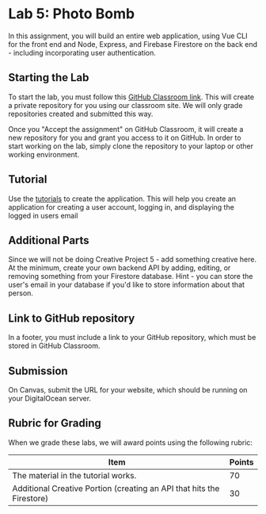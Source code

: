 # Lab 5: Photo Bomb

In this assignment, you will build an entire web application, using Vue CLI for
the front end and Node, Express, and Firebase Firestore on the back end - including incorporating user authentication.

## Starting the Lab

To start the lab, you must follow this [GitHub Classroom link](https://classroom.github.com/a/kNOE8RZ2). This will create a private repository for you using our classroom site. We will only grade repositories created and submitted this way.

Once you "Accept the assignment" on GitHub Classroom, it will create a new repository for you and grant you access to it on GitHub. In order to start working on the lab, simply clone the repository to your laptop or other working environment.

## Tutorial

Use the [tutorials](/tutorials/README.md) to create the application. This will help you create an application for creating a user account, logging in, and displaying the logged in users email

## Additional Parts

Since we will not be doing Creative Project 5 - add something creative here.  At the minimum, create your own backend API by adding, editing, or removing something from your Firestore database.  Hint - you can store the user's email in your database if you'd like to store information about that person.

## Link to GitHub repository

In a footer, you must include a link to your GitHub repository, which must be stored in GitHub Classroom.

## Submission

On Canvas, submit the URL for your website, which should be running on your DigitalOcean server.

## Rubric for Grading

When we grade these labs, we will award points using the following
rubric:

| Item                                                                                         | Points |
| -------------------------------------------------------------------------------------------- | ------ |
| The material in the tutorial works.                                                          | 70     |
| Additional Creative Portion (creating an API that hits the Firestore)                        | 30     |

